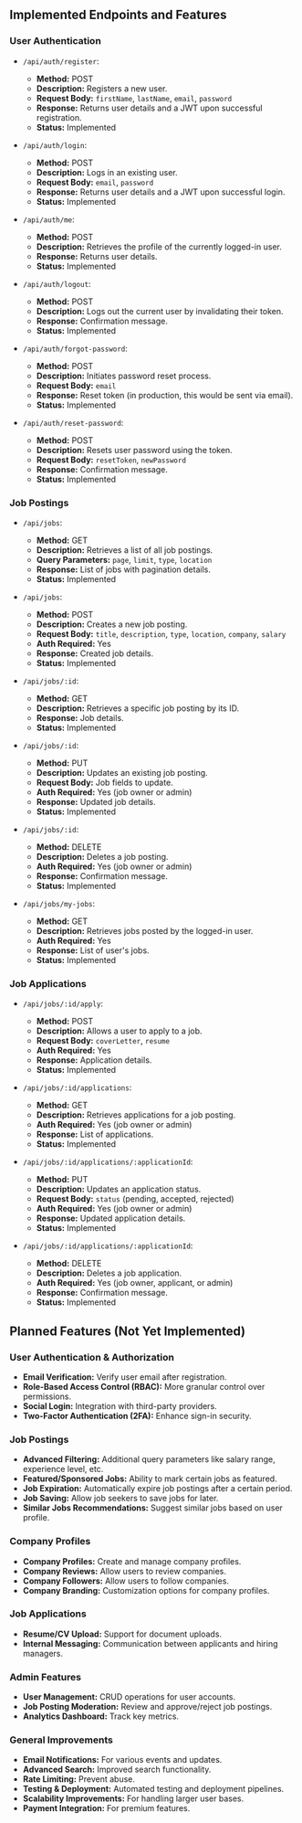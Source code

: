 ## Implemented Endpoints and Features

### User Authentication

* `/api/auth/register`:
  * **Method:** POST
  * **Description:** Registers a new user.
  * **Request Body:** `firstName`, `lastName`, `email`, `password`
  * **Response:** Returns user details and a JWT upon successful registration.
  * **Status:** Implemented

* `/api/auth/login`:
  * **Method:** POST
  * **Description:** Logs in an existing user.
  * **Request Body:** `email`, `password`
  * **Response:** Returns user details and a JWT upon successful login.
  * **Status:** Implemented

* `/api/auth/me`:
  * **Method:** POST
  * **Description:** Retrieves the profile of the currently logged-in user.
  * **Response:** Returns user details.
  * **Status:** Implemented

* `/api/auth/logout`:
  * **Method:** POST
  * **Description:** Logs out the current user by invalidating their token.
  * **Response:** Confirmation message.
  * **Status:** Implemented

* `/api/auth/forgot-password`:
  * **Method:** POST
  * **Description:** Initiates password reset process.
  * **Request Body:** `email`
  * **Response:** Reset token (in production, this would be sent via email).
  * **Status:** Implemented

* `/api/auth/reset-password`:
  * **Method:** POST
  * **Description:** Resets user password using the token.
  * **Request Body:** `resetToken`, `newPassword`
  * **Response:** Confirmation message.
  * **Status:** Implemented

### Job Postings

* `/api/jobs`:
  * **Method:** GET
  * **Description:** Retrieves a list of all job postings.
  * **Query Parameters:** `page`, `limit`, `type`, `location`
  * **Response:** List of jobs with pagination details.
  * **Status:** Implemented

* `/api/jobs`:
  * **Method:** POST
  * **Description:** Creates a new job posting.
  * **Request Body:** `title`, `description`, `type`, `location`, `company`, `salary`
  * **Auth Required:** Yes
  * **Response:** Created job details.
  * **Status:** Implemented

* `/api/jobs/:id`:
  * **Method:** GET
  * **Description:** Retrieves a specific job posting by its ID.
  * **Response:** Job details.
  * **Status:** Implemented

* `/api/jobs/:id`:
  * **Method:** PUT
  * **Description:** Updates an existing job posting.
  * **Request Body:** Job fields to update.
  * **Auth Required:** Yes (job owner or admin)
  * **Response:** Updated job details.
  * **Status:** Implemented

* `/api/jobs/:id`:
  * **Method:** DELETE
  * **Description:** Deletes a job posting.
  * **Auth Required:** Yes (job owner or admin)
  * **Response:** Confirmation message.
  * **Status:** Implemented

* `/api/jobs/my-jobs`:
  * **Method:** GET
  * **Description:** Retrieves jobs posted by the logged-in user.
  * **Auth Required:** Yes
  * **Response:** List of user's jobs.
  * **Status:** Implemented

### Job Applications

* `/api/jobs/:id/apply`:
  * **Method:** POST
  * **Description:** Allows a user to apply to a job.
  * **Request Body:** `coverLetter`, `resume`
  * **Auth Required:** Yes
  * **Response:** Application details.
  * **Status:** Implemented

* `/api/jobs/:id/applications`:
  * **Method:** GET
  * **Description:** Retrieves applications for a job posting.
  * **Auth Required:** Yes (job owner or admin)
  * **Response:** List of applications.
  * **Status:** Implemented

* `/api/jobs/:id/applications/:applicationId`:
  * **Method:** PUT
  * **Description:** Updates an application status.
  * **Request Body:** `status` (pending, accepted, rejected)
  * **Auth Required:** Yes (job owner or admin)
  * **Response:** Updated application details.
  * **Status:** Implemented

* `/api/jobs/:id/applications/:applicationId`:
  * **Method:** DELETE
  * **Description:** Deletes a job application.
  * **Auth Required:** Yes (job owner, applicant, or admin)
  * **Response:** Confirmation message.
  * **Status:** Implemented

## Planned Features (Not Yet Implemented)

### User Authentication & Authorization

* **Email Verification:** Verify user email after registration.
* **Role-Based Access Control (RBAC):** More granular control over permissions.
* **Social Login:** Integration with third-party providers.
* **Two-Factor Authentication (2FA):** Enhance sign-in security.

### Job Postings

* **Advanced Filtering:** Additional query parameters like salary range, experience level, etc.
* **Featured/Sponsored Jobs:** Ability to mark certain jobs as featured.
* **Job Expiration:** Automatically expire job postings after a certain period.
* **Job Saving:** Allow job seekers to save jobs for later.
* **Similar Jobs Recommendations:** Suggest similar jobs based on user profile.

### Company Profiles

* **Company Profiles:** Create and manage company profiles.
* **Company Reviews:** Allow users to review companies.
* **Company Followers:** Allow users to follow companies.
* **Company Branding:** Customization options for company profiles.

### Job Applications

* **Resume/CV Upload:** Support for document uploads.
* **Internal Messaging:** Communication between applicants and hiring managers.

### Admin Features

* **User Management:** CRUD operations for user accounts.
* **Job Posting Moderation:** Review and approve/reject job postings.
* **Analytics Dashboard:** Track key metrics.

### General Improvements

* **Email Notifications:** For various events and updates.
* **Advanced Search:** Improved search functionality.
* **Rate Limiting:** Prevent abuse.
* **Testing & Deployment:** Automated testing and deployment pipelines.
* **Scalability Improvements:** For handling larger user bases.
* **Payment Integration:** For premium features.
